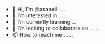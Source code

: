 - 👋 Hi, I’m @asanell ......
- 👀 I’m interested in ......
- 🌱 I’m currently learning ...
- 💞️ I’m looking to collaborate on ......
- 📫 How to reach me ......

<!---
asanell/asanell is a ✨ special ✨ repository because its `README.md` (this file) appears on your GitHub profile.
You can click the Preview link to take a look at your changes.
--->
